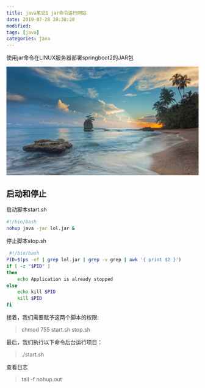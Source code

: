 ```yaml
---
title: java笔记1 jar命令运行网站
date: 2019-07-28 20:38:20
modified: 
tags: [java]
categories: java
---
```


使用jar命令在LINUX服务器部署springboot2的JAR包

![示例图片](java1/6248261.jpg)
<!--more-->

## 启动和停止
启动脚本start.sh
```bash
#!/bin/bash
nohup java -jar lol.jar &
```  
停止脚本stop.sh
```bash
 #!/bin/bash
PID=$(ps -ef | grep lol.jar | grep -v grep | awk '{ print $2 }')
if [ -z "$PID" ]
then
    echo Application is already stopped
else
    echo kill $PID
    kill $PID
fi
```  
接着，我们需要赋予这两个脚本的权限:  
>chmod 755 start.sh stop.sh

最后，我们执行以下命令后台运行项目：  
>./start.sh

查看日志
>tail -f nohup.out

